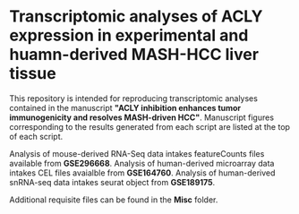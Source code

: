 # Transcriptomic analyses of ACLY expression in experimental and huamn-derived MASH-HCC liver tissue
This repository is intended for reproducing transcriptomic analyses contained in the manuscript **"ACLY inhibition enhances tumor immunogenicity and resolves MASH-driven HCC"**. Manuscript figures corresponding to the results generated from each script are listed at the top of each script.

Analysis of mouse-derived RNA-Seq data intakes featureCounts files available from **GSE296668**. Analysis of human-derived microarray data intakes CEL files avaialble from **GSE164760**. Analysis of human-derived snRNA-seq data intakes seurat object from **GSE189175**.

Additional requisite files can be found in the **Misc** folder.
